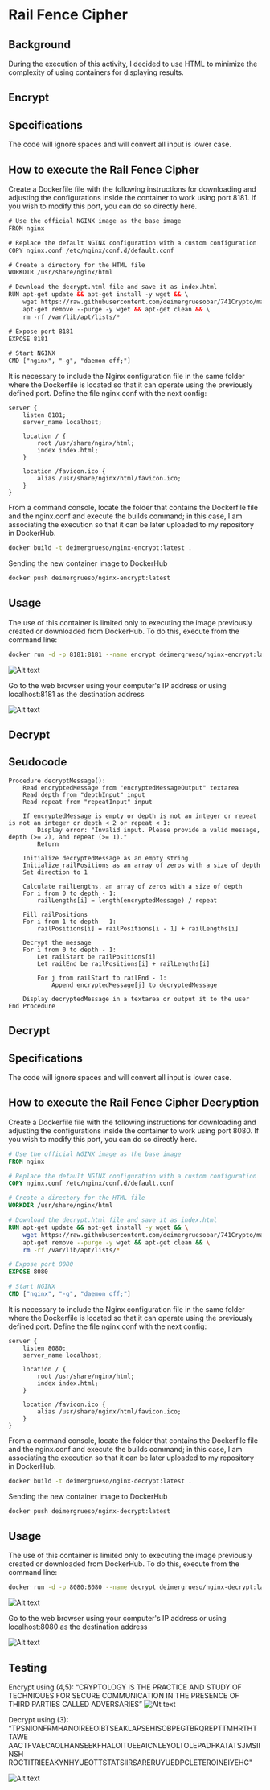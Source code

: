 # Rail Fence Cipher

## Background
During the execution of this activity, I decided to use HTML to minimize the complexity of using containers for displaying results.


## Encrypt
## Specifications

The code will ignore spaces and will convert all input is lower case.

## How to execute the Rail Fence Cipher

Create a Dockerfile file with the following instructions for downloading and adjusting the configurations inside the container to work using port 8181. If you wish to modify this port, you can do so directly here.
```html
# Use the official NGINX image as the base image
FROM nginx

# Replace the default NGINX configuration with a custom configuration
COPY nginx.conf /etc/nginx/conf.d/default.conf

# Create a directory for the HTML file
WORKDIR /usr/share/nginx/html

# Download the decrypt.html file and save it as index.html
RUN apt-get update && apt-get install -y wget && \
    wget https://raw.githubusercontent.com/deimergruesobar/741Crypto/main/encrypt.html -O index.html && \
    apt-get remove --purge -y wget && apt-get clean && \
    rm -rf /var/lib/apt/lists/*

# Expose port 8181
EXPOSE 8181

# Start NGINX
CMD ["nginx", "-g", "daemon off;"]
```

It is necessary to include the Nginx configuration file in the same folder where the Dockerfile is located so that it can operate using the previously defined port. Define the file nginx.conf with the next config:
```
server {
    listen 8181;
    server_name localhost;

    location / {
        root /usr/share/nginx/html;
        index index.html;
    }

    location /favicon.ico {
        alias /usr/share/nginx/html/favicon.ico;
    }
}
```
From a command console, locate the folder that contains the Dockerfile file and the nginx.conf and execute the builds command; in this case, I am associating the execution so that it can be later uploaded to my repository in DockerHub.

```bash
docker build -t deimergrueso/nginx-encrypt:latest .
```
Sending the new container image to DockerHub
```bash
docker push deimergrueso/nginx-encrypt:latest
```
## Usage
The use of this container is limited only to executing the image previously created or downloaded from DockerHub. To do this, execute from the command line:
```bash
docker run -d -p 8181:8181 --name encrypt deimergrueso/nginx-encrypt:latest
```
![Alt text](https://github.com/deimergruesobar/741Crypto/blob/main/Img/Docker_Encrypt_ps.png)

Go to the web browser using your computer's IP address or using localhost:8181 as the destination address

![Alt text](https://github.com/deimergruesobar/741Crypto/blob/main/Img/UI_Encryption.png)

## Decrypt
## Seudocode

```
Procedure decryptMessage():
    Read encryptedMessage from "encryptedMessageOutput" textarea
    Read depth from "depthInput" input
    Read repeat from "repeatInput" input

    If encryptedMessage is empty or depth is not an integer or repeat is not an integer or depth < 2 or repeat < 1:
        Display error: "Invalid input. Please provide a valid message, depth (>= 2), and repeat (>= 1)."
        Return

    Initialize decryptedMessage as an empty string
    Initialize railPositions as an array of zeros with a size of depth
    Set direction to 1

    Calculate railLengths, an array of zeros with a size of depth
    For i from 0 to depth - 1:
        railLengths[i] = length(encryptedMessage) / repeat

    Fill railPositions
    For i from 1 to depth - 1:
        railPositions[i] = railPositions[i - 1] + railLengths[i]

    Decrypt the message
    For i from 0 to depth - 1:
        Let railStart be railPositions[i]
        Let railEnd be railPositions[i] + railLengths[i]

        For j from railStart to railEnd - 1:
            Append encryptedMessage[j] to decryptedMessage

    Display decryptedMessage in a textarea or output it to the user
End Procedure

```
## Decrypt
## Specifications

The code will ignore spaces and will convert all input is lower case.

## How to execute the Rail Fence Cipher Decryption 

Create a Dockerfile file with the following instructions for downloading and adjusting the configurations inside the container to work using port 8080. If you wish to modify this port, you can do so directly here.
```dockerfile
# Use the official NGINX image as the base image
FROM nginx

# Replace the default NGINX configuration with a custom configuration
COPY nginx.conf /etc/nginx/conf.d/default.conf

# Create a directory for the HTML file
WORKDIR /usr/share/nginx/html

# Download the decrypt.html file and save it as index.html
RUN apt-get update && apt-get install -y wget && \
    wget https://raw.githubusercontent.com/deimergruesobar/741Crypto/main/decrypt.html -O index.html && \
    apt-get remove --purge -y wget && apt-get clean && \
    rm -rf /var/lib/apt/lists/*

# Expose port 8080
EXPOSE 8080

# Start NGINX
CMD ["nginx", "-g", "daemon off;"]
```

It is necessary to include the Nginx configuration file in the same folder where the Dockerfile is located so that it can operate using the previously defined port. Define the file nginx.conf with the next config:
```
server {
    listen 8080;
    server_name localhost;

    location / {
        root /usr/share/nginx/html;
        index index.html;
    }

    location /favicon.ico {
        alias /usr/share/nginx/html/favicon.ico;
    }
}
```
From a command console, locate the folder that contains the Dockerfile file and the nginx.conf and execute the builds command; in this case, I am associating the execution so that it can be later uploaded to my repository in DockerHub.

```bash
docker build -t deimergrueso/nginx-decrypt:latest .
```
Sending the new container image to DockerHub
```bash
docker push deimergrueso/nginx-decrypt:latest
```
## Usage
The use of this container is limited only to executing the image previously created or downloaded from DockerHub. To do this, execute from the command line:
```bash
docker run -d -p 8080:8080 --name decrypt deimergrueso/nginx-decrypt:latest
```
![Alt text](https://github.com/deimergruesobar/741Crypto/blob/main/Img/Docker_Decrypt_ps.png)


Go to the web browser using your computer's IP address or using localhost:8080 as the destination address

![Alt text](https://github.com/deimergruesobar/741Crypto/blob/main/Img/UI_Decryption.png)


## Testing 


Encrypt using (4,5): “CRYPTOLOGY IS THE PRACTICE AND STUDY OF TECHNIQUES FOR SECURE COMMUNICATION IN THE PRESENCE OF THIRD PARTIES CALLED ADVERSARIES”
![Alt text](https://github.com/deimergruesobar/741Crypto/blob/main/Img/Test_Encryption.png)

Decrypt using (3): “TPSNIONFRMHANOIREEOIBTSEAKLAPSEHISOBPEGTBRQREPTTMHRTHTTAWE AACTFVAECAOLHANSEEKFHALOITUEEAICNLEYOLTOLEPADFKATATSJMSIINSH ROCTITRIEEAKYNHYUEOTTSTATSIIRSARERUYUEDPCLETEROINEIYEHC"

![Alt text](https://github.com/deimergruesobar/741Crypto/blob/main/Img/Test_Decryption.png)



